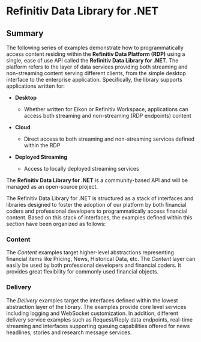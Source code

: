 # Refinitiv Data Library for .NET

## Summary

The following series of examples demonstrate how to programmatically access content residing within the **Refinitiv Data Platform (RDP)** using a single, ease of use API called the **Refinitiv Data Library for .NET**.  The platform refers to the layer of data services providing both streaming and non-streaming content serving different clients, from the simple desktop interface to the enterprise application. Specifically, the library supports applications written for:

- **Desktop**

  - Whether written for Eikon or Refinitiv Workspace, applications can access both streaming and non-streaming (RDP endpoints) content

- **Cloud**

  - Direct access to both streaming and non-streaming services defined within the RDP

- **Deployed Streaming**

  - Access to locally deployed streaming services

  

The **Refinitiv Data Library for .NET** is a community-based API and will be managed as an open-source project.

The Refinitiv Data Library for .NET is structured as a stack of interfaces and libraries designed to foster the adoption of our platform by both financial coders and professional developers to programmatically access financial content.  Based on this stack of interfaces, the examples defined within this section have been organized as follows:

### **Content**

The *Content* examples target higher-level abstractions representing financial items like Pricing, News, Historical Data, etc. The *Content* layer can easily be used by both professional developers and financial coders. It provides great flexibility for commonly used financial objects.

### **Delivery**

The *Delivery* examples target the interfaces defined within the lowest abstraction layer of the library.  The examples provide core level services including logging and WebSocket customization.  In addition, different delivery service examples such as Request/Reply data endpoints, real-time streaming and interfaces supporting queuing capabilities offered for news headlines, stories and research message services.


